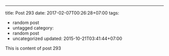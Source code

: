 ---
title: Post 293
date: 2017-02-07T00:26:28+07:00
tags:
  - random post
  - untagged
category:
  - random post
  - uncategorized
updated: 2015-10-21T03:41:44+07:00

This is content of post 293